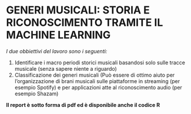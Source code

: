 # GENERI MUSICALI: STORIA E RICONOSCIMENTO TRAMITE IL MACHINE LEARNING

*I due obbiettivi del lavoro sono i seguenti:*

1. Identificare i macro periodi storici musicali basandosi solo sulle tracce musicale (senza sapere niente a riguardo)
2. Classificazione dei generi musicali (Può essere di ottimo aiuto per l’organizzazione di brani musicali sulle piattaforme in streaming (per esempio Spotify) e
per applicazioni atte al riconoscimento audio (per esempio Shazam) 

**Il report è sotto forma di pdf ed è disponibile anche il codice R**
